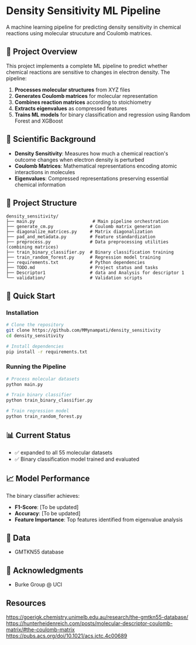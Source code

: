 # Density Sensitivity ML Pipeline

A machine learning pipeline for predicting density sensitivity in chemical reactions using molecular strucuture and Coulomb matrices.

## 🎯 Project Overview

This project implements a complete ML pipeline to predict whether chemical reactions are sensitive to changes in electron density. The pipeline:

1. **Processes molecular structures** from XYZ files
2. **Generates Coulomb matrices** for molecular representation
3. **Combines reaction matrices** according to stoichiometry
4. **Extracts eigenvalues** as compressed features
5. **Trains ML models** for binary classification and regression using Random Forest and XGBoost

## 🔬 Scientific Background

- **Density Sensitivity**: Measures how much a chemical reaction's outcome changes when electron density is perturbed
- **Coulomb Matrices**: Mathematical representations encoding atomic interactions in molecules
- **Eigenvalues**: Compressed representations preserving essential chemical information

## 📁 Project Structure

```
density_sensitivity/
├── main.py                      # Main pipeline orchestration
├── generate_cm.py              # Coulomb matrix generation
├── diagonalize_matrices.py     # Matrix diagonalization
├── pad_and_metadata.py         # Feature standardization
├── preprocess.py               # Data preprocessing utilities (combining matrices) 
├── train_binary_classifier.py  # Binary classification training
├── train_random_forest.py      # Regression model training
├── requirements.txt            # Python dependencies
├── TODO.md                     # Project status and tasks
├── Descriptor1                 # data and Analysis for descriptor 1 
└── validation/                 # Validation scripts
```

## 🚀 Quick Start

### Installation

```bash
# Clone the repository
git clone https://github.com/MMynampati/density_sensitivity
cd density_sensitivity

# Install dependencies
pip install -r requirements.txt
```

### Running the Pipeline

```bash
# Process molecular datasets
python main.py

# Train binary classifier
python train_binary_classifier.py

# Train regression model
python train_random_forest.py
```

## 📊 Current Status

- ✅ expanded to all 55 molecular datasets
- ✅ Binary classification model trained and evaluated
  
## 📈 Model Performance

The binary classifier achieves:
- **F1-Score**: [To be updated]
- **Accuracy**: [To be updated]
- **Feature Importance**: Top features identified from eigenvalue analysis


## 📝 Data 

- GMTKN55 database 

## 🙏 Acknowledgments

- Burke Group @ UCI

##  Resources
https://goerigk.chemistry.unimelb.edu.au/research/the-gmtkn55-database/
https://hunterheidenreich.com/posts/molecular-descriptor-coulomb-matrix/#the-coulomb-matrix
https://pubs.acs.org/doi/10.1021/acs.jctc.4c00689
 
